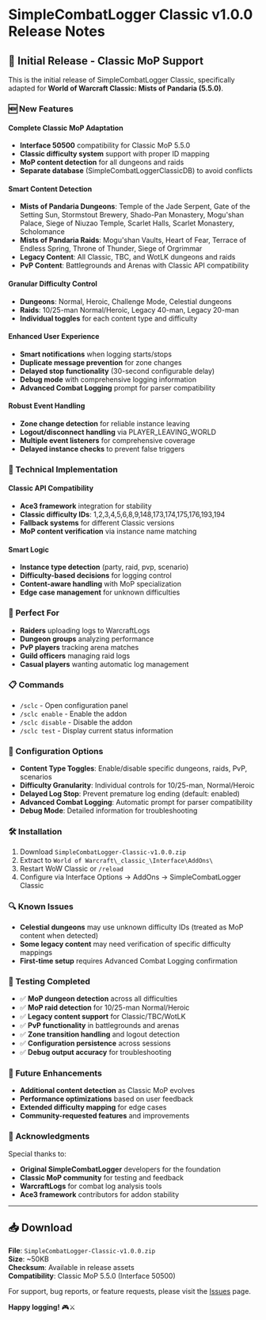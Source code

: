 # SimpleCombatLogger Classic v1.0.0 Release Notes

## 🎉 Initial Release - Classic MoP Support

This is the initial release of SimpleCombatLogger Classic, specifically adapted for **World of Warcraft Classic: Mists of Pandaria (5.5.0)**.

### 🆕 New Features

#### **Complete Classic MoP Adaptation**
- **Interface 50500** compatibility for Classic MoP 5.5.0
- **Classic difficulty system** support with proper ID mapping
- **MoP content detection** for all dungeons and raids
- **Separate database** (SimpleCombatLoggerClassicDB) to avoid conflicts

#### **Smart Content Detection**
- **Mists of Pandaria Dungeons**: Temple of the Jade Serpent, Gate of the Setting Sun, Stormstout Brewery, Shado-Pan Monastery, Mogu'shan Palace, Siege of Niuzao Temple, Scarlet Halls, Scarlet Monastery, Scholomance
- **Mists of Pandaria Raids**: Mogu'shan Vaults, Heart of Fear, Terrace of Endless Spring, Throne of Thunder, Siege of Orgrimmar
- **Legacy Content**: All Classic, TBC, and WotLK dungeons and raids
- **PvP Content**: Battlegrounds and Arenas with Classic API compatibility

#### **Granular Difficulty Control**
- **Dungeons**: Normal, Heroic, Challenge Mode, Celestial dungeons
- **Raids**: 10/25-man Normal/Heroic, Legacy 40-man, Legacy 20-man
- **Individual toggles** for each content type and difficulty

#### **Enhanced User Experience**
- **Smart notifications** when logging starts/stops
- **Duplicate message prevention** for zone changes
- **Delayed stop functionality** (30-second configurable delay)
- **Debug mode** with comprehensive logging information
- **Advanced Combat Logging** prompt for parser compatibility

#### **Robust Event Handling**
- **Zone change detection** for reliable instance leaving
- **Logout/disconnect handling** via PLAYER_LEAVING_WORLD
- **Multiple event listeners** for comprehensive coverage
- **Delayed instance checks** to prevent false triggers

### 🔧 Technical Implementation

#### **Classic API Compatibility**
- **Ace3 framework** integration for stability
- **Classic difficulty IDs**: 1,2,3,4,5,6,8,9,148,173,174,175,176,193,194
- **Fallback systems** for different Classic versions
- **MoP content verification** via instance name matching

#### **Smart Logic**
- **Instance type detection** (party, raid, pvp, scenario)
- **Difficulty-based decisions** for logging control
- **Content-aware handling** with MoP specialization
- **Edge case management** for unknown difficulties

### 🎯 Perfect For

- **Raiders** uploading logs to WarcraftLogs
- **Dungeon groups** analyzing performance
- **PvP players** tracking arena matches
- **Guild officers** managing raid logs
- **Casual players** wanting automatic log management

### 📋 Commands

- `/sclc` - Open configuration panel
- `/sclc enable` - Enable the addon  
- `/sclc disable` - Disable the addon
- `/sclc test` - Display current status information

### 🔄 Configuration Options

- **Content Type Toggles**: Enable/disable specific dungeons, raids, PvP, scenarios
- **Difficulty Granularity**: Individual controls for 10/25-man, Normal/Heroic
- **Delayed Log Stop**: Prevent premature log ending (default: enabled)
- **Advanced Combat Logging**: Automatic prompt for parser compatibility
- **Debug Mode**: Detailed information for troubleshooting

### 🛠️ Installation

1. Download `SimpleCombatLogger-Classic-v1.0.0.zip`
2. Extract to `World of Warcraft\_classic_\Interface\AddOns\`
3. Restart WoW Classic or `/reload`
4. Configure via Interface Options → AddOns → SimpleCombatLogger Classic

### 🔍 Known Issues

- **Celestial dungeons** may use unknown difficulty IDs (treated as MoP content when detected)
- **Some legacy content** may need verification of specific difficulty mappings
- **First-time setup** requires Advanced Combat Logging confirmation

### 🧪 Testing Completed

- ✅ **MoP dungeon detection** across all difficulties
- ✅ **MoP raid detection** for 10/25-man Normal/Heroic
- ✅ **Legacy content support** for Classic/TBC/WotLK
- ✅ **PvP functionality** in battlegrounds and arenas
- ✅ **Zone transition handling** and logout detection
- ✅ **Configuration persistence** across sessions
- ✅ **Debug output accuracy** for troubleshooting

### 📝 Future Enhancements

- **Additional content detection** as Classic MoP evolves
- **Performance optimizations** based on user feedback
- **Extended difficulty mapping** for edge cases
- **Community-requested features** and improvements

### 🙏 Acknowledgments

Special thanks to:
- **Original SimpleCombatLogger** developers for the foundation
- **Classic MoP community** for testing and feedback
- **WarcraftLogs** for combat log analysis tools
- **Ace3 framework** contributors for addon stability

---

## 📥 Download

**File**: `SimpleCombatLogger-Classic-v1.0.0.zip`  
**Size**: ~50KB  
**Checksum**: Available in release assets  
**Compatibility**: Classic MoP 5.5.0 (Interface 50500)

For support, bug reports, or feature requests, please visit the [Issues](../../issues) page.

**Happy logging!** 🎮⚔️
